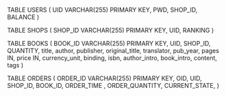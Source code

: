 
TABLE USERS ( 
    UID VARCHAR(255) PRIMARY KEY, 
    PWD, SHOP_ID, BALANCE
)

TABLE SHOPS ( 
    SHOP_ID VARCHAR(255) PRIMARY KEY, 
    UID, RANKING
)


TABLE BOOKS ( 
    BOOK_ID VARCHAR(255) PRIMARY KEY, 
    UID, SHOP_ID, QUANTITY, 
    title, author, publisher, original_title, translator, pub_year, pages IN, price IN, currency_unit, binding, isbn, author_intro, book_intro, content, tags
)

TABLE ORDERS (
    ORDER_ID VARCHAR(255) PRIMARY KEY,
    OID, 
    UID, SHOP_ID, BOOK_ID, ORDER_TIME , ORDER_QUANTITY, CURRENT_STATE,
)